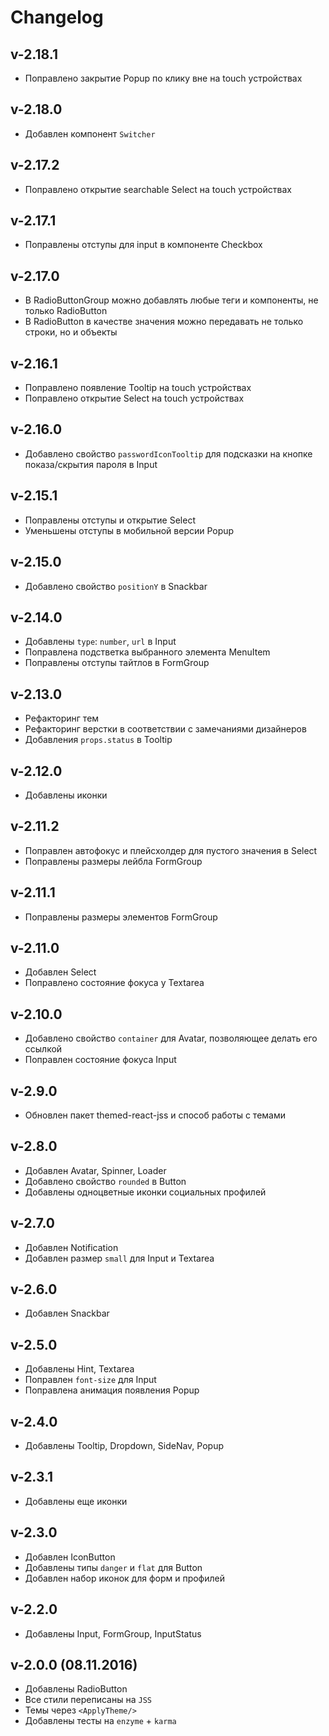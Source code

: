 # Changelog

## v-2.18.1

* Поправлено закрытие Popup по клику вне на touch устройствах

## v-2.18.0

* Добавлен компонент `Switcher`

## v-2.17.2

* Поправлено открытие searchable Select на touch устройствах

## v-2.17.1

* Поправлены отступы для input в компоненте Checkbox

## v-2.17.0

* В RadioButtonGroup можно добавлять любые теги и компоненты, не только RadioButton
* В RadioButton в качестве значения можно передавать не только строки, но и объекты 

## v-2.16.1

* Поправлено появление Tooltip на touch устройствах
* Поправлено открытие Select на touch устройствах

## v-2.16.0

* Добавлено свойство `passwordIconTooltip` для подсказки на кнопке показа/скрытия пароля в Input

## v-2.15.1

* Поправлены отступы и открытие Select
* Уменьшены отступы в мобильной версии Popup

## v-2.15.0

* Добавлено свойство `positionY` в Snackbar

## v-2.14.0

* Добавлены `type`: `number`, `url` в Input
* Поправлена подстветка выбранного элемента MenuItem
* Поправлены отступы тайтлов в FormGroup

## v-2.13.0

* Рефакторинг тем
* Рефакторинг верстки в соответствии с замечаниями дизайнеров
* Добавления `props.status` в Tooltip

## v-2.12.0

* Добавлены иконки

## v-2.11.2

* Поправлен автофокус и плейсхолдер для пустого значения в Select
* Поправлены размеры лейбла FormGroup

## v-2.11.1

* Поправлены размеры элементов FormGroup

## v-2.11.0

* Добавлен Select
* Поправлено состояние фокуса у Textarea

## v-2.10.0

* Добавлено свойство `container` для Avatar, позволяющее делать его ссылкой
* Поправлен состояние фокуса Input

## v-2.9.0

* Обновлен пакет themed-react-jss и способ работы с темами

## v-2.8.0

* Добавлен Avatar, Spinner, Loader
* Добавлено свойство `rounded` в Button
* Добавлены одноцветные иконки социальных профилей

## v-2.7.0

* Добавлен Notification
* Добавлен размер `small` для Input и Textarea

## v-2.6.0

* Добавлен Snackbar

## v-2.5.0

* Добавлены Hint, Textarea
* Поправлен `font-size` для Input
* Поправлена анимация появления Popup

## v-2.4.0

* Добавлены Tooltip, Dropdown, SideNav, Popup

## v-2.3.1

* Добавлены еще иконки

## v-2.3.0

* Добавлен IconButton
* Добавлены типы `danger` и `flat` для Button
* Добавлен набор иконок для форм и профилей

## v-2.2.0

* Добавлены Input, FormGroup, InputStatus

## v-2.0.0 (08.11.2016)

* Добавлены RadioButton
* Все стили переписаны на `JSS`
* Темы через `<ApplyTheme/>`
* Добавлены тесты на `enzyme` + `karma`

